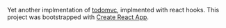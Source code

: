 Yet another implmentation of [todomvc](https://todomvc.com), implmented with react hooks. This project was bootstrapped with [Create React App](https://github.com/facebook/create-react-app).
